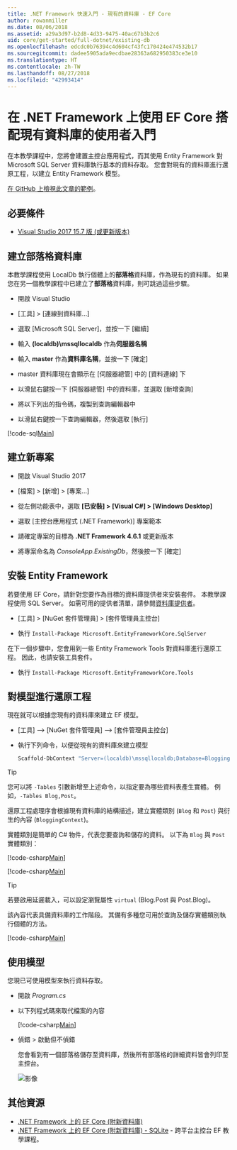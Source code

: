 ```yaml
---
title: .NET Framework 快速入門 - 現有的資料庫 - EF Core
author: rowanmiller
ms.date: 08/06/2018
ms.assetid: a29a3d97-b2d8-4d33-9475-40ac67b3b2c6
uid: core/get-started/full-dotnet/existing-db
ms.openlocfilehash: edcdc0b76394c4d604cf43fc170424e474532b17
ms.sourcegitcommit: dadee5905ada9ecdbae28363a682950383ce3e10
ms.translationtype: HT
ms.contentlocale: zh-TW
ms.lasthandoff: 08/27/2018
ms.locfileid: "42993414"
---
```

# <a name="getting-started-with-ef-core-on-net-framework-with-an-existing-database"></a>在 .NET Framework 上使用 EF Core 搭配現有資料庫的使用者入門

在本教學課程中，您將會建置主控台應用程式，而其使用 Entity Framework 對 Microsoft SQL Server 資料庫執行基本的資料存取。 您會對現有的資料庫進行還原工程，以建立 Entity Framework 模型。

[在 GitHub 上檢視此文章的範例](https://github.com/aspnet/EntityFramework.Docs/tree/master/samples/core/GetStarted/FullNet/ConsoleApp.ExistingDb)。

## <a name="prerequisites"></a>必要條件

* [Visual Studio 2017 15.7 版 (或更新版本)](https://www.visualstudio.com/downloads/)

## <a name="create-blogging-database"></a>建立部落格資料庫

本教學課程使用 LocalDb 執行個體上的**部落格**資料庫，作為現有的資料庫。 如果您在另一個教學課程中已建立了**部落格**資料庫，則可跳過這些步驟。

* 開啟 Visual Studio

* [工具] > [連線到資料庫...]

* 選取 [Microsoft SQL Server]，並按一下 [繼續]

* 輸入 **(localdb)\mssqllocaldb** 作為**伺服器名稱**

* 輸入 **master** 作為**資料庫名稱**，並按一下 [確定]

* master 資料庫現在會顯示在 [伺服器總管] 中的 [資料連線] 下

* 以滑鼠右鍵按一下 [伺服器總管] 中的資料庫，並選取 [新增查詢]

* 將以下列出的指令碼，複製到查詢編輯器中

* 以滑鼠右鍵按一下查詢編輯器，然後選取 [執行]

[!code-sql[Main](../_shared/create-blogging-database-script.sql)]

## <a name="create-a-new-project"></a>建立新專案

* 開啟 Visual Studio 2017

* [檔案] > [新增] > [專案...]

* 從左側功能表中，選取 **[已安裝] > [Visual C#] > [Windows Desktop]**

* 選取 [主控台應用程式 (.NET Framework)] 專案範本

* 請確定專案的目標為 **.NET Framework 4.6.1** 或更新版本

* 將專案命名為 *ConsoleApp.ExistingDb*，然後按一下 [確定]

## <a name="install-entity-framework"></a>安裝 Entity Framework

若要使用 EF Core，請針對您要作為目標的資料庫提供者來安裝套件。 本教學課程使用 SQL Server。 如需可用的提供者清單，請參閱[資料庫提供者](../../providers/index.md)。

* [工具] > [NuGet 套件管理員] > [套件管理員主控台]

* 執行 `Install-Package Microsoft.EntityFrameworkCore.SqlServer`

在下一個步驟中，您會用到一些 Entity Framework Tools 對資料庫進行還原工程。 因此，也請安裝工具套件。

* 執行 `Install-Package Microsoft.EntityFrameworkCore.Tools`

## <a name="reverse-engineer-the-model"></a>對模型進行還原工程

現在就可以根據您現有的資料庫來建立 EF 模型。

* [工具] –> [NuGet 套件管理員] –> [套件管理員主控台]

* 執行下列命令，以便從現有的資料庫來建立模型

  ``` powershell
  Scaffold-DbContext "Server=(localdb)\mssqllocaldb;Database=Blogging;Trusted_Connection=True;" Microsoft.EntityFrameworkCore.SqlServer
  ```

> [!TIP]  
> 您可以將 `-Tables` 引數新增至上述命令，以指定要為哪些資料表產生實體。 例如，`-Tables Blog,Post`。

還原工程處理序會根據現有資料庫的結構描述，建立實體類別 (`Blog` 和 `Post`) 與衍生的內容 (`BloggingContext`)。

實體類別是簡單的 C# 物件，代表您要查詢和儲存的資料。 以下為 `Blog` 與 `Post` 實體類別：

 [!code-csharp[Main](../../../../samples/core/GetStarted/FullNet/ConsoleApp.ExistingDb/Blog.cs)]

[!code-csharp[Main](../../../../samples/core/GetStarted/FullNet/ConsoleApp.ExistingDb/Post.cs)]

> [!TIP]  
> 若要啟用延遲載入，可以設定瀏覽屬性 `virtual` (Blog.Post 與 Post.Blog)。

該內容代表具備資料庫的工作階段。 其備有多種您可用於查詢及儲存實體類別執行個體的方法。

[!code-csharp[Main](../../../../samples/core/GetStarted/FullNet/ConsoleApp.ExistingDb/BloggingContext.cs)]

## <a name="use-the-model"></a>使用模型

您現已可使用模型來執行資料存取。

* 開啟 *Program.cs*

* 以下列程式碼來取代檔案的內容

  [!code-csharp[Main](../../../../samples/core/GetStarted/FullNet/ConsoleApp.ExistingDb/Program.cs)] 

* 偵錯 > 啟動但不偵錯

  您會看到有一個部落格儲存至資料庫，然後所有部落格的詳細資料皆會列印至主控台。

  ![影像](_static/output-existing-db.png)

## <a name="additional-resources"></a>其他資源

* [.NET Framework 上的 EF Core (附新資料庫)](xref:core/get-started/full-dotnet/new-db)
* [.NET Framework 上的 EF Core (附新資料庫) - SQLite](xref:core/get-started/netcore/new-db-sqlite) - 跨平台主控台 EF 教學課程。
